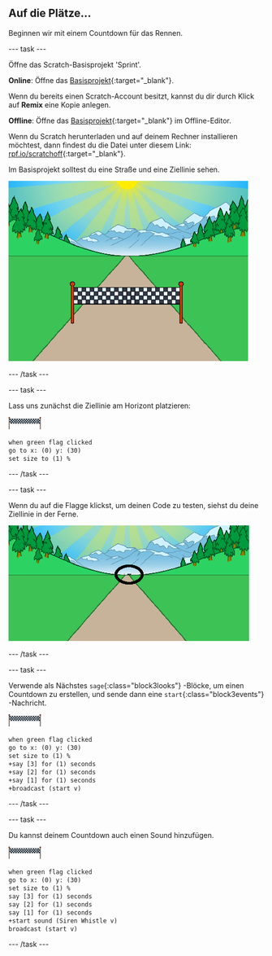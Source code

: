## Auf die Plätze...

Beginnen wir mit einem Countdown für das Rennen.

--- task ---

Öffne das Scratch-Basisprojekt 'Sprint'.

**Online**: Öffne das [Basisprojekt](https://scratch.mit.edu/projects/411572918){:target="_blank"}.

Wenn du bereits einen Scratch-Account besitzt, kannst du dir durch Klick auf **Remix** eine Kopie anlegen.

**Offline**: Öffne das [Basisprojekt](https://rpf.io/p/de-DE/sprint-go){:target="_blank"} im Offline-Editor.

Wenn du Scratch herunterladen und auf deinem Rechner installieren möchtest, dann findest du die Datei unter diesem Link: [rpf.io/scratchoff](https://rpf.io/scratchoff){:target="_blank"}.

Im Basisprojekt solltest du eine Straße und eine Ziellinie sehen.

![Basisprojekt](images/sprint-starter.png)

--- /task ---

--- task ---

Lass uns zunächst die Ziellinie am Horizont platzieren:

![Ziellinienfigur](images/finish-line-sprite.png)

```blocks3
when green flag clicked
go to x: (0) y: (30)
set size to (1) %
```

--- /task ---

--- task ---

Wenn du auf die Flagge klickst, um deinen Code zu testen, siehst du deine Ziellinie in der Ferne.

![Ziellinie in der Ferne](images/sprint-line-start-test-annotated.png)

--- /task ---

--- task ---

Verwende als Nächstes `sage`{:class="block3looks"} -Blöcke, um einen Countdown zu erstellen, und sende dann eine `start`{:class="block3events"} -Nachricht.

![Ziellinienfigur](images/finish-line-sprite.png)

```blocks3
when green flag clicked
go to x: (0) y: (30)
set size to (1) %
+say [3] for (1) seconds
+say [2] for (1) seconds
+say [1] for (1) seconds
+broadcast (start v)
```

--- /task ---

--- task ---

Du kannst deinem Countdown auch einen Sound hinzufügen.

![Ziellinienfigur](images/finish-line-sprite.png)

```blocks3
when green flag clicked
go to x: (0) y: (30)
set size to (1) %
say [3] for (1) seconds
say [2] for (1) seconds
say [1] for (1) seconds
+start sound (Siren Whistle v)
broadcast (start v)
```

--- /task ---
